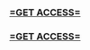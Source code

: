 <h3><strong><a href="https://www.google.com/url?q=https%3A%2F%2Fappbitly.com%2FcHtCd">=GET ACCESS=</a></strong></h3>

<h3><strong><a href="https://www.google.com/url?q=https%3A%2F%2Fappbitly.com%2FcHtCd">=GET ACCESS=</a></strong></h3>
